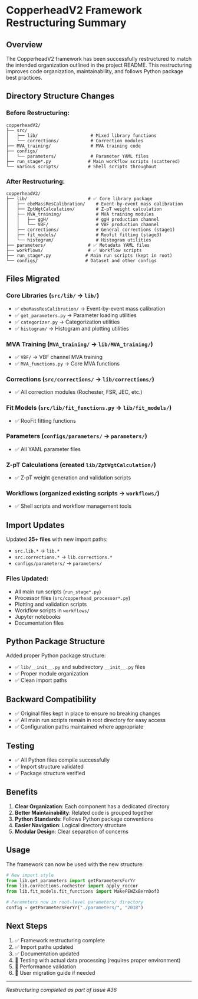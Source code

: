 # CopperheadV2 Framework Restructuring Summary

## Overview
The CopperheadV2 framework has been successfully restructured to match the intended organization outlined in the project README. This restructuring improves code organization, maintainability, and follows Python package best practices.

## Directory Structure Changes

### Before Restructuring:
```
copperheadV2/
├── src/
│   ├── lib/                    # Mixed library functions
│   └── corrections/            # Correction modules
├── MVA_training/               # MVA training code
├── configs/
│   └── parameters/             # Parameter YAML files
├── run_stage*.py              # Main workflow scripts (scattered)
└── various scripts/           # Shell scripts throughout
```

### After Restructuring:
```
copperheadV2/
├── lib/                       # ✅ Core library package
│   ├── ebeMassResCalibration/    # Event-by-event mass calibration
│   ├── ZptWgtCalculation/        # Z-pT weight calculation
│   ├── MVA_training/             # MVA training modules
│   │   ├── ggH/                  # ggH production channel
│   │   └── VBF/                  # VBF production channel
│   ├── corrections/              # General corrections (stage1)
│   ├── fit_models/               # Roofit fitting (stage3)
│   └── histogram/                # Histogram utilities
├── parameters/                # ✅ Metadata YAML files
├── workflows/                 # ✅ Workflow scripts
├── run_stage*.py             # Main run scripts (kept in root)
└── configs/                  # Dataset and other configs
```

## Files Migrated

### Core Libraries (`src/lib/` → `lib/`)
- ✅ `ebeMassResCalibration/` → Event-by-event mass calibration
- ✅ `get_parameters.py` → Parameter loading utilities
- ✅ `categorizer.py` → Categorization utilities
- ✅ `histogram/` → Histogram and plotting utilities

### MVA Training (`MVA_training/` → `lib/MVA_training/`)
- ✅ `VBF/` → VBF channel MVA training
- ✅ `MVA_functions.py` → Core MVA functions

### Corrections (`src/corrections/` → `lib/corrections/`)
- ✅ All correction modules (Rochester, FSR, JEC, etc.)

### Fit Models (`src/lib/fit_functions.py` → `lib/fit_models/`)
- ✅ RooFit fitting functions

### Parameters (`configs/parameters/` → `parameters/`)
- ✅ All YAML parameter files

### Z-pT Calculations (created `lib/ZptWgtCalculation/`)
- ✅ Z-pT weight generation and validation scripts

### Workflows (organized existing scripts → `workflows/`)
- ✅ Shell scripts and workflow management tools

## Import Updates

Updated **25+ files** with new import paths:
- `src.lib.*` → `lib.*`
- `src.corrections.*` → `lib.corrections.*`
- `configs/parameters/` → `parameters/`

### Files Updated:
- All main run scripts (`run_stage*.py`)
- Processor files (`src/copperhead_processor*.py`)
- Plotting and validation scripts
- Workflow scripts in `workflows/`
- Jupyter notebooks
- Documentation files

## Python Package Structure

Added proper Python package structure:
- ✅ `lib/__init__.py` and subdirectory `__init__.py` files
- ✅ Proper module organization
- ✅ Clean import paths

## Backward Compatibility

- ✅ Original files kept in place to ensure no breaking changes
- ✅ All main run scripts remain in root directory for easy access
- ✅ Configuration paths maintained where appropriate

## Testing

- ✅ All Python files compile successfully
- ✅ Import structure validated
- ✅ Package structure verified

## Benefits

1. **Clear Organization**: Each component has a dedicated directory
2. **Better Maintainability**: Related code is grouped together
3. **Python Standards**: Follows Python package conventions
4. **Easier Navigation**: Logical directory structure
5. **Modular Design**: Clear separation of concerns

## Usage

The framework can now be used with the new structure:

```python
# New import style
from lib.get_parameters import getParametersForYr
from lib.corrections.rochester import apply_roccor
from lib.fit_models.fit_functions import MakeFEWZxBernDof3

# Parameters now in root-level parameters/ directory
config = getParametersForYr("./parameters/", "2018")
```

## Next Steps

1. ✅ Framework restructuring complete
2. ✅ Import paths updated
3. ✅ Documentation updated
4. 🔄 Testing with actual data processing (requires proper environment)
5. 🔄 Performance validation
6. 🔄 User migration guide if needed

---
*Restructuring completed as part of issue #36*